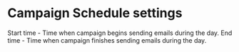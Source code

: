 # Campaign Schedule settings

Start time - Time when campaign begins sending emails during the day.
End time - Time when campaign finishes sending emails during the day.